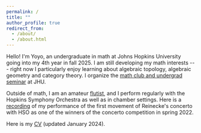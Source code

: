 ```yaml
---
permalink: /
title: ""
author_profile: true
redirect_from: 
  - /about/
  - /about.html
---
```


Hello!
I'm Yoyo, an undergraduate in math at Johns Hopkins University
going into my 4th year in fall 2025.
I am still developing my math interests ---
right now I particularly enjoy learning about
algebraic topology, algebraic geometry and category theory.
I organize the 
[math club and undergrad seminar](https://math.jhu.edu/~mathclub/)
at JHU.

Outside of math, I am an amateur [flutist](/music),
and I perform regularly with the Hopkins Symphony Orchestra
as well as in chamber settings.
Here is a [recording](files/reinecke.mp3) of my performance of
the first movement of Reinecke's concerto with HSO
as one of the winners of the concerto competition in spring 2022.

Here is my [CV](files/cv.pdf) (updated January 2024).
